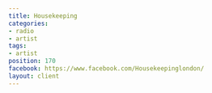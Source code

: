```yaml
---
title: Housekeeping
categories:
- radio
- artist
tags:
- artist
position: 170
facebook: https://www.facebook.com/Housekeepinglondon/
layout: client
---
```


